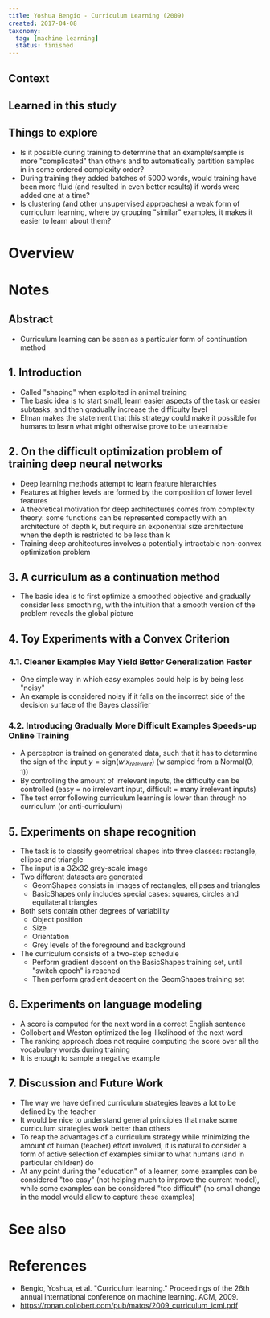 ```yaml
---
title: Yoshua Bengio - Curriculum Learning (2009)
created: 2017-04-08
taxonomy:
  tag: [machine learning]
  status: finished
---
```


## Context

## Learned in this study

## Things to explore
* Is it possible during training to determine that an example/sample is more "complicated" than others and to automatically partition samples in in some ordered complexity order?
* During training they added batches of 5000 words, would training have been more fluid (and resulted in even better results) if words were added one at a time?
* Is clustering (and other unsupervised approaches) a weak form of curriculum learning, where by grouping "similar" examples, it makes it easier to learn about them?

# Overview

# Notes
## Abstract
* Curriculum learning can be seen as a particular form of continuation method

## 1. Introduction
* Called "shaping" when exploited in animal training
* The basic idea is to start small, learn easier aspects of the task or easier subtasks, and then gradually increase the difficulty level
* Elman makes the statement that this strategy could make it possible for humans to learn what might otherwise prove to be unlearnable

## 2. On the difficult optimization problem of training deep neural networks
* Deep learning methods attempt to learn feature hierarchies
* Features at higher levels are formed by the composition of lower level features
* A theoretical motivation for deep architectures comes from complexity theory: some functions can be represented compactly with an architecture of depth k, but require an exponential size architecture when the depth is restricted to be less than k
* Training deep architectures involves a potentially intractable non-convex optimization problem

## 3. A curriculum as a continuation method
* The basic idea is to first optimize a smoothed objective and gradually consider less smoothing, with the intuition that a smooth version of the problem reveals the global picture

## 4. Toy Experiments with a Convex Criterion
### 4.1. Cleaner Examples May Yield Better Generalization Faster
* One simple way in which easy examples could help is by being less "noisy"
* An example is considered noisy if it falls on the incorrect side of the decision surface of the Bayes classifier

### 4.2. Introducing Gradually More Difficult Examples Speeds-up Online Training
* A perceptron is trained on generated data, such that it has to determine the sign of the input $y = \text{sign}(w'x_{relevant})$ (w sampled from a Normal(0, 1))
* By controlling the amount of irrelevant inputs, the difficulty can be controlled (easy = no irrelevant input, difficult = many irrelevant inputs)
* The test error following curriculum learning is lower than through no curriculum (or anti-curriculum)

## 5. Experiments on shape recognition
* The task is to classify geometrical shapes into three classes: rectangle, ellipse and triangle
* The input is a 32x32 grey-scale image
* Two different datasets are generated
	* GeomShapes consists in images of rectangles, ellipses and triangles
	* BasicShapes only includes special cases: squares, circles and equilateral triangles
* Both sets contain other degrees of variability
	* Object position
	* Size
	* Orientation
	* Grey levels of the foreground and background
* The curriculum consists of a two-step schedule
	* Perform gradient descent on the BasicShapes training set, until "switch epoch" is reached
	* Then perform gradient descent on the GeomShapes training set

## 6. Experiments on language modeling
* A score is computed for the next word in a correct English sentence
* Collobert and Weston optimized the log-likelihood of the next word
* The ranking approach does not require computing the score over all the vocabulary words during training
* It is enough to sample a negative example

## 7. Discussion and Future Work
* The way we have defined curriculum strategies leaves a lot to be defined by the teacher
* It would be nice to understand general principles that make some curriculum strategies work better than others
* To reap the advantages of a curriculum strategy while minimizing the amount of human (teacher) effort involved, it is natural to consider a form of active selection of examples similar to what humans (and in particular children) do
* At any point during the "education" of a learner, some examples can be considered "too easy" (not helping much to improve the current model), while some examples can be considered "too difficult" (no small change in the model would allow to capture these examples)

# See also

# References
* Bengio, Yoshua, et al. "Curriculum learning." Proceedings of the 26th annual international conference on machine learning. ACM, 2009.
* https://ronan.collobert.com/pub/matos/2009_curriculum_icml.pdf
